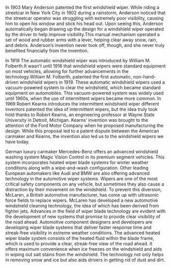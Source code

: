 

In 1903 Mary Anderson patented the first windshield wiper. While riding a streetcar in New York City in 1902 during a rainstorm, Anderson noticed that the streetcar operator was struggling with extremely poor visibility, causing him to open his window and stick his head out. Upon seeing this, Anderson automatically began drawing up the design for a windshield wiper operated by the driver to help improve visibility.This manual mechanism operated a set of wood and rubber arms with a lever, helping clear away snow, rain, and debris. Anderson’s invention never took off, though, and she never truly benefited financially from the invention.

In 1919 The automatic windshield wiper was introduced by William M. Folberth.It wasn’t until 1916 that windshield wipers were standard equipment on most vehicles, allowing for further advancements in the technology.William M. Folberth,  patented the first automatic, non-hand-driven windshield wipers in 1919. These automatic windshield wipers used a vacuum-powered system to clear the windshield, which became standard equipment on automobiles. This vacuum-powered system was widely used until 1960s, when the use of intermittent wipers became more common.
In 1969 Robert Kearns introduces the intermittent windshield wiper different inventors patented the idea of intermittent wipers, but the idea truly took hold thanks to Robert Kearns, an engineering professor at Wayne State University in Detroit, Michigan. Kearns’ invention was brought to the attention of the Ford Motor Company when he proposed manufacturing the design. While this proposal led to a patent dispute between the American carmaker and Kearns, the invention also led us to the windshield wipers we have today.


 German luxury carmaker Mercedes-Benz offers an advanced windshield washing system Magic Vision Control in its premium segment vehicles. This system incorporates heated wiper blade systems for winter weather conditions along with a wipe-and-wash configuration. Other leading European automakers like Audi and BMW are also offering advanced technology in the automotive wiper systems.
Wipers are one of the most critical safety components on any vehicle, but sometimes they also cause a distraction by their movement on the windshield. To prevent this diversion, McLaren, a British automotive manufacturer, has come up with ultrasonic force fields to replace wipers. McLaren has developed a new automotive windshield cleaning technology, the idea of which has been derived from fighter jets.
Advances in the field of wiper blade technology are evident with the development of new systems that promise to provide clear visibility of the road ahead. Automotive component designers and developers are developing wiper blade systems that deliver faster response time and streak-free visibility in extreme weather conditions. The advanced heated wiper blade system consists of the heated fluid within the blade frame, which is used to provide a clear, streak-free view of the road ahead. It offers maximum convenience when ice freezes on the windshield and aids in wiping out salt stains from the windshield. The technology not only helps in removing snow and ice but also aids drivers in getting rid of dust and dirt.
